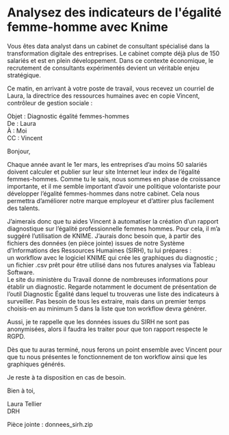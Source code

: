 # Analysez des indicateurs de l'égalité femme-homme avec Knime

Vous êtes data analyst dans un cabinet de consultant spécialisé dans la transformation digitale des entreprises. Le cabinet compte déjà plus de 150 salariés et est en plein développement. Dans ce contexte économique, le recrutement de consultants expérimentés devient un véritable enjeu stratégique.  
 
Ce matin, en arrivant à votre poste de travail, vous recevez un courriel de Laura, la directrice des ressources humaines avec en copie Vincent, contrôleur de gestion sociale :  

Objet : Diagnostic égalité femmes-hommes  
De : Laura  
À : Moi  
CC : Vincent  
 
Bonjour,   
 
Chaque année avant le 1er mars, les entreprises d’au moins 50 salariés doivent calculer et publier sur leur site Internet leur index de l’égalité femmes-hommes. Comme tu le sais, nous sommes en phase de croissance importante, et il me semble important d’avoir une politique volontariste pour développer l’égalité femmes-hommes dans notre cabinet. Cela nous permettra d’améliorer notre marque employeur et d’attirer plus facilement des talents.  
 
J’aimerais donc que tu aides Vincent à automatiser la création d’un rapport diagnostique sur l’égalité professionnelle femmes hommes. Pour cela, il m’a suggéré l’utilisation de KNIME.   J’aurais donc besoin que, à partir des fichiers des données (en pièce jointe) issues de notre Système d’Informations des Ressources Humaines (SIRH), tu lui prépares :  
un workflow avec le logiciel KNIME qui crée les graphiques du diagnostic ;  
un fichier .csv prêt pour être utilisé dans nos futures analyses via Tableau Software.  
Le site du ministère du Travail donne de nombreuses informations pour établir un diagnostic. Regarde notamment le document de présentation de lʼoutil Diagnostic Égalité dans lequel tu   trouveras une liste des indicateurs à surveiller. Pas besoin de tous les extraire, mais dans un premier temps choisis-en au minimum 5 dans la liste que ton workflow devra générer.  
 
Aussi, je te rappelle que les données issues du SIRH ne sont pas anonymisées, alors il faudra les traiter pour que ton rapport respecte le RGPD.  
 
Dès que tu auras terminé, nous ferons un point ensemble avec Vincent pour que tu nous présentes le fonctionnement de ton workflow ainsi que les graphiques générés.  
 
Je reste à ta disposition en cas de besoin.  
 
Bien à toi,   
 
Laura Tellier  
DRH  
 
Pièce jointe : donnees_sirh.zip   
